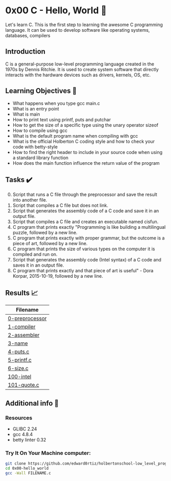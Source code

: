 # 0x00 C - Hello, World 📝

Let's learn C. This is the first step to learning the awesome C programming language.
It can be used to develop software like operating systems, databases, compilers


## Introduction

C is a general-purpose low-level programming language created in the 1970s by Dennis Ritchie.
It is used to create system software that directly interacts with the hardware devices such as drivers, kernels, OS, etc.

## Learning Objectives :bookmark_tabs:

* What happens when you type gcc main.c
* What is an entry point
* What is main
* How to print text using printf, puts and putchar
* How to get the size of a specific type using the unary operator sizeof
* How to compile using gcc
* What is the default program name when compiling with gcc
* What is the official Holberton C coding style and how to check your code with betty-style
* How to find the right header to include in your source code when using a standard library function
* How does the main function influence the return value of the program 
  
## Tasks :heavy_check_mark:

0. Script that runs a C file through the preprocessor and save the result into another file.
1. Script that compiles a C file but does not link.
2. Script that generates the assembly code of a C code and save it in an output file.
3. Script that compiles a C file and creates an executable named cisfun.
4. C program that prints exactly "Programming is like building a multilingual puzzle, followed by a new line.
5. C program that prints exactly with proper grammar, but the outcome is a piece of art, followed by a new line.
6. C program that prints the size of various types on the computer it is compiled and run on.
7. Script that generates the assembly code (Intel syntax) of a C code and saves it in an output file.
8. C program that prints exactly and that piece of art is useful" - Dora Korpar, 2015-10-19, followed by a new line.

## Results :chart_with_upwards_trend:

| Filename |
| ------ |
| [0-preprocessor](https://github.com/omphilejmatsobe/alx-low_level_programming/blob/master/0x00-hello_world/0-preprocessor)|
| [1-compiler](https://github.com/omphilejmatsobe/alx-low_level_programming/blob/master/0x00-hello_world/1-compiler)|
| [2-assembler](https://github.com/omphilejmatsobe/alx-low_level_programming/blob/master/0x00-hello_world/2-assembler)|
| [3-name](https://github.com/omphilejmatsobe/alx-low_level_programming/blob/master/0x00-hello_world/3-name)|
| [4-puts.c](https://github.com//omphilejmatsobe/alx-low_level_programming/blob/master/0x00-hello_world/4-puts.c)|
| [5-printf.c](https://github.com/omphilejmatsobe/alx-low_level_programming/blob/master/0x00-hello_world/5-printf.c)|
| [6-size.c](https://github.com/omphilejmatsobe/alx-low_level_programming/blob/master/0x00-hello_world/6-size.c)|
| [100-intel](https://github.com/omphilejmatsobe/alx-low_level_programming/blob/master/master/0x00-hello_world/100-intel)|
| [101-quote.c](https://github.com/omphilejmatsobe/alx-low_level_programming/blob/master/0x00-hello_world/101-quote.c)|

## Additional info :construction:
### Resources

- GLIBC 2.24
- gcc 4.8.4
- betty linter 0.32


### Try It On Your Machine computer:	
```bash
git clone https://github.com/edward0rtiz/holbertonschool-low_level_programming.git
cd 0x00-hello_world
gcc -Wall FILENAME.c
```


